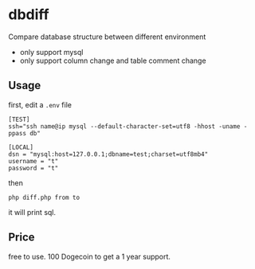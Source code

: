 # dbdiff
Compare database structure between different environment

- only support mysql
- only support column change and table comment change

## Usage

first, edit a `.env` file

    [TEST]
    ssh="ssh name@ip mysql --default-character-set=utf8 -hhost -uname -ppass db"

    [LOCAL]
    dsn = "mysql:host=127.0.0.1;dbname=test;charset=utf8mb4"
    username = "t"
    password = "t"

then

    php diff.php from to

it will print sql.

## Price

free to use. 100 Dogecoin to get a 1 year support.